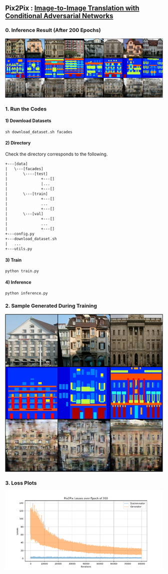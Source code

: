 ## Pix2Pix : [Image-to-Image Translation with Conditional Adversarial Networks](https://arxiv.org/abs/1611.07004)

### 0. Inference Result (After 200 Epochs)
<img src = './results/inference/Pix2Pix_Results_001.png'>

### 1. Run the Codes
#### 1) Download Datasets
```
sh download_dataset.sh facades
```
#### 2) Directory
Check the directory corresponds to the following.
```
+---[data]
|   \---[facades]
|       \----[test]
|               +---[]
|               |...
|               +---[]
|       \---[train]
|               +---[]
|               ...
|               +---[]
|       \---[val]
|               +---[]
|               ...
|               +---[]
+---config.py
+---download_dataset.sh
|   ...
+---utils.py
```
#### 3) Train
```
python train.py
```
#### 4) Inference
```
python inference.py
```

### 2. Sample Generated During Training
<img src = './1. Pix2Pix/results/samples/Pix2Pix_Facades_Epoch_200.png'>

### 3. Loss Plots
<img src = './1. Pix2Pix/results/plots/Pix2Pix_Losses_Over_Epoch_of_200.png'>
